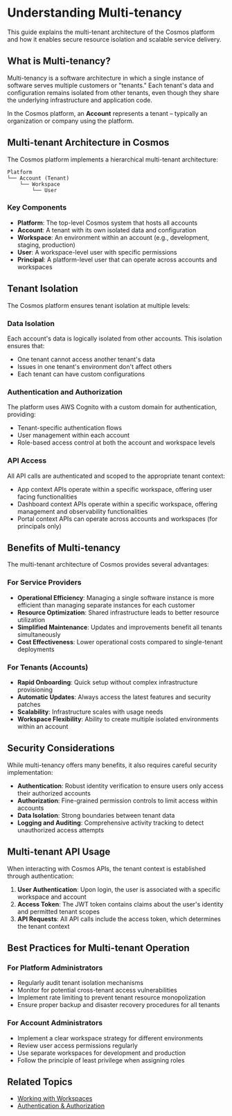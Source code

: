 # Understanding Multi-tenancy

This guide explains the multi-tenant architecture of the Cosmos platform and how it enables secure resource isolation and scalable service delivery.

## What is Multi-tenancy?

Multi-tenancy is a software architecture in which a single instance of software serves multiple customers or "tenants." Each tenant's data and configuration remains isolated from other tenants, even though they share the underlying infrastructure and application code.

In the Cosmos platform, an **Account** represents a tenant – typically an organization or company using the platform.

## Multi-tenant Architecture in Cosmos

The Cosmos platform implements a hierarchical multi-tenant architecture:

```
Platform
└── Account (Tenant)
    └── Workspace
        └── User
```

### Key Components

- **Platform**: The top-level Cosmos system that hosts all accounts
- **Account**: A tenant with its own isolated data and configuration
- **Workspace**: An environment within an account (e.g., development, staging, production)
- **User**: A workspace-level user with specific permissions
- **Principal**: A platform-level user that can operate across accounts and workspaces

## Tenant Isolation

The Cosmos platform ensures tenant isolation at multiple levels:

### Data Isolation

Each account's data is logically isolated from other accounts. This isolation ensures that:

- One tenant cannot access another tenant's data
- Issues in one tenant's environment don't affect others
- Each tenant can have custom configurations

### Authentication and Authorization

The platform uses AWS Cognito with a custom domain for authentication, providing:

- Tenant-specific authentication flows
- User management within each account
- Role-based access control at both the account and workspace levels

### API Access

All API calls are authenticated and scoped to the appropriate tenant context:

- App context APIs operate within a specific workspace, offering user facing functionalities
- Dashboard context APIs operate within a specific workspace, offering management and observability functionalities
- Portal context APIs can operate across accounts and workspaces (for principals only)

## Benefits of Multi-tenancy

The multi-tenant architecture of Cosmos provides several advantages:

### For Service Providers

- **Operational Efficiency**: Managing a single software instance is more efficient than managing separate instances for each customer
- **Resource Optimization**: Shared infrastructure leads to better resource utilization
- **Simplified Maintenance**: Updates and improvements benefit all tenants simultaneously
- **Cost Effectiveness**: Lower operational costs compared to single-tenant deployments

### For Tenants (Accounts)

- **Rapid Onboarding**: Quick setup without complex infrastructure provisioning
- **Automatic Updates**: Always access the latest features and security patches
- **Scalability**: Infrastructure scales with usage needs
- **Workspace Flexibility**: Ability to create multiple isolated environments within an account

## Security Considerations

While multi-tenancy offers many benefits, it also requires careful security implementation:

- **Authentication**: Robust identity verification to ensure users only access their authorized accounts
- **Authorization**: Fine-grained permission controls to limit access within accounts
- **Data Isolation**: Strong boundaries between tenant data
- **Logging and Auditing**: Comprehensive activity tracking to detect unauthorized access attempts

## Multi-tenant API Usage

When interacting with Cosmos APIs, the tenant context is established through authentication:

1. **User Authentication**: Upon login, the user is associated with a specific workspace and account
2. **Access Token**: The JWT token contains claims about the user's identity and permitted tenant scopes
3. **API Requests**: All API calls include the access token, which determines the tenant context

## Best Practices for Multi-tenant Operation

### For Platform Administrators

- Regularly audit tenant isolation mechanisms
- Monitor for potential cross-tenant access vulnerabilities
- Implement rate limiting to prevent tenant resource monopolization
- Ensure proper backup and disaster recovery procedures for all tenants

### For Account Administrators

- Implement a clear workspace strategy for different environments
- Review user access permissions regularly
- Use separate workspaces for development and production
- Follow the principle of least privilege when assigning roles

## Related Topics

- [Working with Workspaces](./workspaces.md)
- [Authentication & Authorization](./authentication.md)
